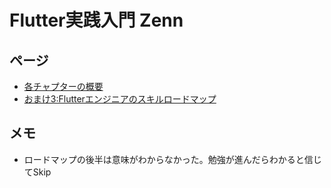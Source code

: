 # Flutter実践入門 Zenn
## ページ
- [各チャプターの概要](https://zenn.dev/kazutxt/books/flutter_practice_introduction/viewer/meta_structure)
- [おまけ3:Flutterエンジニアのスキルロードマップ](https://zenn.dev/kazutxt/books/flutter_practice_introduction/viewer/appendix_skill_loadmap)

## メモ
- ロードマップの後半は意味がわからなかった。勉強が進んだらわかると信じてSkip


